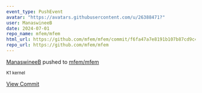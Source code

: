 ```yaml
---
event_type: PushEvent
avatar: "https://avatars.githubusercontent.com/u/26388471?"
user: ManaswineeB
date: 2024-07-01
repo_name: mfem/mfem
html_url: https://github.com/mfem/mfem/commit/f6fa47a7e8191b107b87cd9c48e4814909e12e0a
repo_url: https://github.com/mfem/mfem
---
```


<a href='https://github.com/ManaswineeB' target='_blank'>ManaswineeB</a> pushed to <a href='https://github.com/mfem/mfem' target='_blank'>mfem/mfem</a>

<small>K1 kernel</small>

<a href='https://github.com/mfem/mfem/commit/f6fa47a7e8191b107b87cd9c48e4814909e12e0a' target='_blank'>View Commit</a>